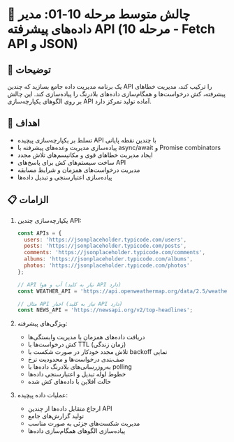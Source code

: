 # 🎯 چالش متوسط مرحله 10-01: مدیر داده‌های پیشرفته API (مرحله 10 - Fetch API و JSON)

## 📝 توضیحات

یک برنامه مدیریت داده جامع بسازید که چندین API را ترکیب کند، مدیریت خطاهای پیشرفته، کش درخواست‌ها و همگام‌سازی داده‌های بلادرنگ را پیاده‌سازی کند. این چالش بر روی الگوهای یکپارچه‌سازی API آماده تولید تمرکز دارد.

## 🎯 اهداف

- تسلط بر یکپارچه‌سازی پیچیده API با چندین نقطه پایانی
- پیاده‌سازی مدیریت وعده‌های پیشرفته با async/await و Promise combinators
- ایجاد مدیریت خطاهای قوی و مکانیسم‌های تلاش مجدد
- ساخت سیستم‌های کش برای پاسخ‌های API
- مدیریت درخواست‌های همزمان و شرایط مسابقه
- پیاده‌سازی اعتبارسنجی و تبدیل داده‌ها

## 📋 الزامات

1. یکپارچه‌سازی چندین API:

   ```javascript
   const APIs = {
     users: 'https://jsonplaceholder.typicode.com/users',
     posts: 'https://jsonplaceholder.typicode.com/posts',
     comments: 'https://jsonplaceholder.typicode.com/comments',
     albums: 'https://jsonplaceholder.typicode.com/albums',
     photos: 'https://jsonplaceholder.typicode.com/photos'
   };
   
   // API آب و هوا (نیاز به کلید API دارد)
   const WEATHER_API = 'https://api.openweathermap.org/data/2.5/weather';
   
   // مثال API اخبار (نیاز به کلید API دارد)
   const NEWS_API = 'https://newsapi.org/v2/top-headlines';
   ```

2. ویژگی‌های پیشرفته:
   - دریافت داده‌های همزمان با مدیریت وابستگی‌ها
   - کش درخواست‌ها با TTL (زمان زندگی)
   - تلاش مجدد خودکار در صورت شکست با backoff نمایی
   - صف‌بندی درخواست‌ها و محدودیت نرخ
   - به‌روزرسانی‌های بلادرنگ داده‌ها با polling
   - خطوط لوله تبدیل و اعتبارسنجی داده‌ها
   - حالت آفلاین با داده‌های کش شده

3. عملیات داده پیچیده:
   - ارجاع متقابل داده‌ها از چندین API
   - تولید گزارش‌های جامع
   - مدیریت شکست‌های جزئی به صورت مناسب
   - پیاده‌سازی الگوهای همگام‌سازی داده‌ها

